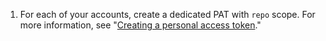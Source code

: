 1. For each of your accounts, create a dedicated PAT with `repo` scope. For more information, see "[Creating a personal access token](/authentication/keeping-your-account-and-data-secure/creating-a-personal-access-token)."